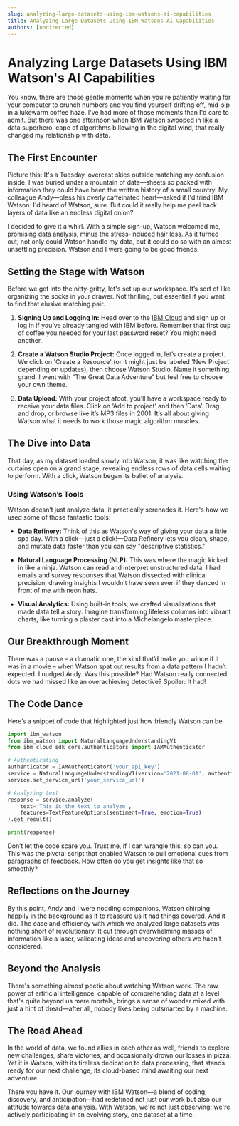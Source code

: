 ```yaml
---
slug: analyzing-large-datasets-using-ibm-watsons-ai-capabilities
title: Analyzing Large Datasets Using IBM Watsons AI Capabilities
authors: [undirected]
---
```



# Analyzing Large Datasets Using IBM Watson's AI Capabilities

You know, there are those gentle moments when you're patiently waiting for your computer to crunch numbers and you find yourself drifting off, mid-sip in a lukewarm coffee haze. I've had more of those moments than I'd care to admit. But there was one afternoon when IBM Watson swooped in like a data superhero, cape of algorithms billowing in the digital wind, that really changed my relationship with data.

## The First Encounter

Picture this: It's a Tuesday, overcast skies outside matching my confusion inside. I was buried under a mountain of data—sheets so packed with information they could have been the written history of a small country. My colleague Andy—bless his overly caffeinated heart—asked if I'd tried IBM Watson. I'd heard of Watson, sure. But could it really help me peel back layers of data like an endless digital onion?

I decided to give it a whirl. With a simple sign-up, Watson welcomed me, promising data analysis, minus the stress-induced hair loss. As it turned out, not only could Watson handle my data, but it could do so with an almost unsettling precision. Watson and I were going to be good friends.

## Setting the Stage with Watson

Before we get into the nitty-gritty, let's set up our workspace. It’s sort of like organizing the socks in your drawer. Not thrilling, but essential if you want to find that elusive matching pair.

1. **Signing Up and Logging In:** Head over to the [IBM Cloud](https://cloud.ibm.com/) and sign up or log in if you’ve already tangled with IBM before. Remember that first cup of coffee you needed for your last password reset? You might need another.

2. **Create a Watson Studio Project:** Once logged in, let’s create a project. We click on 'Create a Resource' (or it might just be labeled 'New Project' depending on updates), then choose Watson Studio. Name it something grand. I went with “The Great Data Adventure” but feel free to choose your own theme.

3. **Data Upload:** With your project afoot, you’ll have a workspace ready to receive your data files. Click on ‘Add to project’ and then ‘Data’. Drag and drop, or browse like it’s MP3 files in 2001. It’s all about giving Watson what it needs to work those magic algorithm muscles.

## The Dive into Data

That day, as my dataset loaded slowly into Watson, it was like watching the curtains open on a grand stage, revealing endless rows of data cells waiting to perform. With a click, Watson began its ballet of analysis.

### Using Watson’s Tools

Watson doesn’t just analyze data, it practically serenades it. Here's how we used some of those fantastic tools:

- **Data Refinery:** Think of this as Watson's way of giving your data a little spa day. With a click—just a click!—Data Refinery lets you clean, shape, and mutate data faster than you can say "descriptive statistics."

- **Natural Language Processing (NLP):** This was where the magic kicked in like a ninja. Watson can read and interpret unstructured data. I had emails and survey responses that Watson dissected with clinical precision, drawing insights I wouldn’t have seen even if they danced in front of me with neon hats.

- **Visual Analytics:** Using built-in tools, we crafted visualizations that made data tell a story. Imagine transforming lifeless columns into vibrant charts, like turning a plaster cast into a Michelangelo masterpiece.

## Our Breakthrough Moment

There was a pause – a dramatic one, the kind that’d make you wince if it was in a movie – when Watson spat out results from a data pattern I hadn’t expected. I nudged Andy. Was this possible? Had Watson really connected dots we had missed like an overachieving detective? Spoiler: It had!

## The Code Dance

Here’s a snippet of code that highlighted just how friendly Watson can be. 

```python
import ibm_watson
from ibm_watson import NaturalLanguageUnderstandingV1
from ibm_cloud_sdk_core.authenticators import IAMAuthenticator

# Authenticating
authenticator = IAMAuthenticator('your_api_key')
service = NaturalLanguageUnderstandingV1(version='2021-08-01', authenticator=authenticator)
service.set_service_url('your_service_url')

# Analyzing text
response = service.analyze(
    text='This is the text to analyze',
    features=TextFeatureOptions(sentiment=True, emotion=True)
).get_result()

print(response)
```

Don’t let the code scare you. Trust me, if I can wrangle this, so can you. This was the pivotal script that enabled Watson to pull emotional cues from paragraphs of feedback. How often do you get insights like that so smoothly?

## Reflections on the Journey

By this point, Andy and I were nodding companions, Watson chirping happily in the background as if to reassure us it had things covered. And it did. The ease and efficiency with which we analyzed large datasets was nothing short of revolutionary. It cut through overwhelming masses of information like a laser, validating ideas and uncovering others we hadn’t considered.

## Beyond the Analysis

There's something almost poetic about watching Watson work. The raw power of artificial intelligence, capable of comprehending data at a level that's quite beyond us mere mortals, brings a sense of wonder mixed with just a hint of dread—after all, nobody likes being outsmarted by a machine.

## The Road Ahead

In the world of data, we found allies in each other as well, friends to explore new challenges, share victories, and occasionally drown our losses in pizza. Yet it is Watson, with its tireless dedication to data processing, that stands ready for our next challenge, its cloud-based mind awaiting our next adventure.

There you have it. Our journey with IBM Watson—a blend of coding, discovery, and anticipation—had redefined not just our work but also our attitude towards data analysis. With Watson, we're not just observing; we're actively participating in an evolving story, one dataset at a time.
